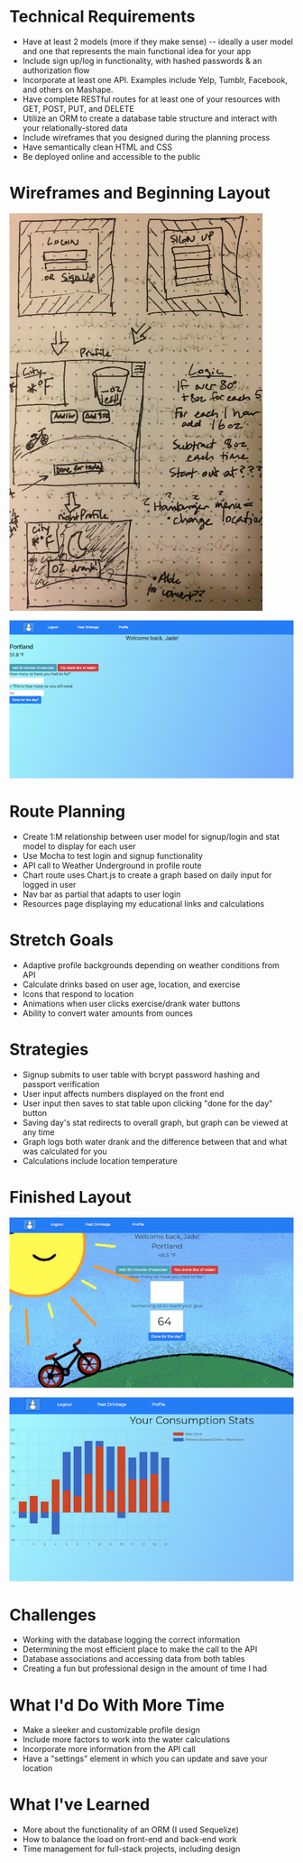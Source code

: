 # Technical Requirements
* Have at least 2 models (more if they make sense) -- ideally a user model and one that represents the main functional idea for your app
* Include sign up/log in functionality, with hashed passwords & an authorization flow
* Incorporate at least one API. Examples include Yelp, Tumblr, Facebook, and others on Mashape.
* Have complete RESTful routes for at least one of your resources with GET, POST, PUT, and DELETE
* Utilize an ORM to create a database table structure and interact with your relationally-stored data
* Include wireframes that you designed during the planning process
* Have semantically clean HTML and CSS
* Be deployed online and accessible to the public

# Wireframes and Beginning Layout
![Wireframe](public/img/wireframe.png)

![Early Profile](public/img/Before-screenshot.png)

# Route Planning
* Create 1:M relationship between user model for signup/login and stat model to display for each user
* Use Mocha to test login and signup functionality
* API call to Weather Underground in profile route
* Chart route uses Chart.js to create a graph based on daily input for logged in user
* Nav bar as partial that adapts to user login
* Resources page displaying my educational links and calculations


# Stretch Goals
* Adaptive profile backgrounds depending on weather conditions from API
* Calculate drinks based on user age, location, and exercise
* Icons that respond to location
* Animations when user clicks exercise/drank water buttons
* Ability to convert water amounts from ounces


# Strategies
* Signup submits to user table with bcrypt password hashing and passport verification
* User input affects numbers displayed on the front end 
* User input then saves to stat table upon clicking "done for the day" button
* Saving day's stat redirects to overall graph, but graph can be viewed at any time
* Graph logs both water drank and the difference between that and what was calculated for you
* Calculations include location temperature 

# Finished Layout
![Final Profile](public/img/final-profile.png)

![Final Chart Page](public/img/final-graph.png)

# Challenges 
* Working with the database logging the correct information
* Determining the most efficient place to make the call to the API
* Database associations and accessing data from both tables
* Creating a fun but professional design in the amount of time I had

# What I'd Do With More Time
* Make a sleeker and customizable profile design
* Include more factors to work into the water calculations
* Incorporate more information from the API call
* Have a "settings" element in which you can update and save your location

# What I've Learned
* More about the functionality of an ORM (I used Sequelize)
* How to balance the load on front-end and back-end work
* Time management for full-stack projects, including design
